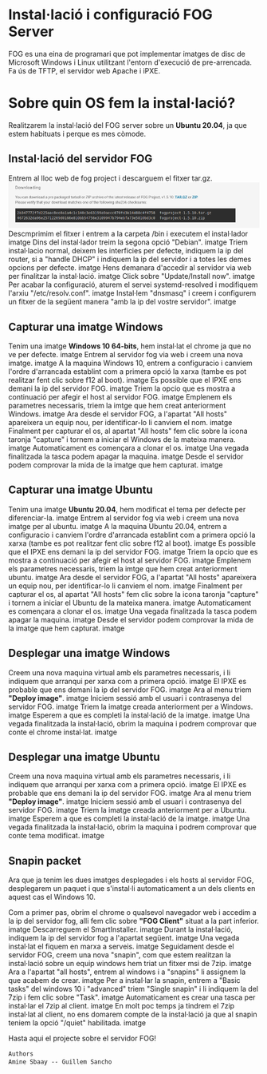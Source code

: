 # Instal·lació i configuració FOG Server

FOG es una eina de programari que pot implementar imatges de disc de Microsoft Windows i Linux utilitzant l'entorn d'execució de pre-arrencada. Fa ús de TFTP, el servidor web Apache i iPXE.


# Sobre quin OS fem la instal·lació?

Realitzarem la instal·lació del FOG server sobre un **Ubuntu 20.04**, ja que estem habituats i perque es mes còmode.

## Instal·lació del servidor FOG

Entrem al lloc web de fog project i descarguem el fitxer tar.gz.
![imatge](/imgs/selecció_105.png)
Descmprimim el fitxer i entrem a la carpeta /bin i executem el instal·lador
imatge
Dins del instal·lador treim la segona opció "Debian".
imatge
Triem instal·lacio normal, deixem les interficies per defecte, indiquem la ip del router, si a "handle DHCP" i indiquem la ip del servidor i a totes les demes opcions per defecte.
imatge
Hens demanara d'accedir al servidor via web per finalitzar la instal·lació.
imatge
Click sobre "Update/Install now".
imatge
Per acabar la configuració, aturem el servei systemd-resolved i modifiquem l'arxiu "/etc/resolv.conf".
imatge
Instal·lem "dnsmasq" i creem i configurem un fitxer de la següent manera "amb la ip del vostre servidor".
imatge

## Capturar una imatge Windows

Tenim una imatge **Windows 10 64-bits**, hem instal·lat el chrome ja que no ve per defecte.
imatge
Entrem al servidor fog via web i creem una nova imatge.
imatge
A la maquina Windows 10, entrem a configuracio i canviem l'ordre d'arrancada establint com a primera opció la xarxa (tambe es pot realitzar fent clic sobre f12 al boot).
imatge
Es possible que el IPXE ens demani la ip del servidor FOG.
imatge
Triem la opcio que es mostra a continuació per afegir el host al servidor FOG.
imatge
Emplenem els parametres necessaris, triem la imtge que hem creat anteriorment Windows.
imatge
Ara desde el servidor FOG, a l'apartat "All hosts" apareixera un equip nou, per identificar-lo li canviem el nom.
imatge
Finalment per capturar el os, al apartat "All hosts" fem clic sobre la icona taronja "capture" i tornem a iniciar el Windows de la mateixa manera.
imatge
Automaticament es començara a clonar el os.
imatge
Una vegada finalitzada la tasca podem apagar la maquina.
imatge
Desde el servidor podem comprovar la mida de la imatge que hem capturat.
imatge
## Capturar una imatge Ubuntu

Tenim una imatge **Ubuntu 20.04**, hem modificat el tema per defecte per diferenciar-la.
imatge
Entrem al servidor fog via web i creem una nova imatge per al ubuntu.
imatge
A la maquina Ubuntu 20.04, entrem a configuracio i canviem l'ordre d'arrancada establint com a primera opció la xarxa (tambe es pot realitzar fent clic sobre f12 al boot).
imatge
Es possible que el IPXE ens demani la ip del servidor FOG.
imatge
Triem la opcio que es mostra a continuació per afegir el host al servidor FOG.
imatge
Emplenem els parametres necessaris, triem la imtge que hem creat anteriorment ubuntu.
imatge
Ara desde el servidor FOG, a l'apartat "All hosts" apareixera un equip nou, per identificar-lo li canviem el nom.
imatge
Finalment per capturar el os, al apartat "All hosts" fem clic sobre la icona taronja "capture" i tornem a iniciar el Ubuntu de la mateixa manera.
imatge
Automaticament es començara a clonar el os.
imatge
Una vegada finalitzada la tasca podem apagar la maquina.
imatge
Desde el servidor podem comprovar la mida de la imatge que hem capturat.
imatge

## Desplegar una imatge Windows

Creem una nova maquina virtual amb els parametres necessaris, i li indiquem que arranqui per xarxa com a primera opció.
imatge
El IPXE es probable que ens demani la ip del servidor FOG.
imatge
Ara al menu triem **"Deploy image"**.
imatge
Iniciem sessió amb el usuari i contrasenya del servidor FOG.
imatge
Triem la imatge creada anteriorment per a Windows.
imatge
Esperem a que es completi la instal·lació de la imatge.
imatge
Una vegada finalitzada la instal·lació, obrim la maquina i podrem comprovar que conte el chrome instal·lat.
imatge


## Desplegar una imatge Ubuntu

Creem una nova maquina virtual amb els parametres necessaris, i li indiquem que arranqui per xarxa com a primera opció.
imatge
El IPXE es probable que ens demani la ip del servidor FOG.
imatge
Ara al menu triem **"Deploy image"**.
imatge
Iniciem sessió amb el usuari i contrasenya del servidor FOG.
imatge
Triem la imatge creada anteriorment per a Ubuntu.
imatge
Esperem a que es completi la instal·lació de la imatge.
imatge
Una vegada finalitzada la instal·lació, obrim la maquina i podrem comprovar que conte tema modificat.
imatge


## Snapin packet

Ara que ja tenim les dues imatges desplegades i els hosts al servidor FOG, desplegarem un paquet i que s'instal·li automaticament a un dels clients en aquest cas el Windows 10.

Com a primer pas, obrim el chrome o qualsevol navegador web i accedim a la ip del servidor fog,
alli fem clic sobre **"FOG Client"** situat a la part inferior.
imatge
Descarreguem el SmartInstaller.
imatge
Durant la instal·lació, indiquem la ip del servidor fog a l'apartat següent.
imatge
Una vegada instal·lat el fiquem en marxa a serveis.
imatge
Seguidament desde el servidor FOG, creem una nova "snapin", com que estem realitzan la instal·lació sobre un equip windows hem triat un fitxer msi de 7zip.
imatge
Ara a l'apartat "all hosts", entrem al windows i a "snapins" li assignem la que acabem de crear.
imatge
Per a instal·lar la snapin, entrem a "Basic tasks" del windows 10 i "advanced" triem "Single snapin" i li indiquem la del 7zip i fem clic sobre "Task".
imatge
Automaticament es crear una tasca per instal·lar el 7zip al client.
imatge
En molt poc temps ja tindrem el 7zip instal·lat al client, no ens domarem compte de la instal·lació ja que al snapin teniem la opció "/quiet" habilitada.
imatge


Hasta aqui el projecte sobre el servidor FOG!

```mermaid
Authors 
Amine Sbaay -- Guillem Sancho
```

